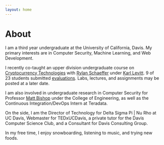 ```yaml
---
layout: home
---
```

# About 

I am a third year undergraduate at the University of California, Davis. My primary interests are in Computer Security, Machine Learning, and Web Development. 

I recently co-taught an upper division undergraduate course on [Cryptocurrency Technologies](http://rylanschaeffer.github.io/resources/198FCourseSyllabus.pdf) with
[Rylan Schaeffer](https://www.linkedin.com/in/rylanschaeffer) under [Karl Levitt](http://faculty.engineering.ucdavis.edu/levitt/). 9 of 23 students submitted [evaluations](https://yangvincent.github.io/resources/eval.pdf).
Labs, lectures, and assignments may be posted at a later date.

I am also involved in undergraduate research in Computer Security for Professor [Matt Bishop](http://nob.cs.ucdavis.edu/~bishop/) under the College of Engineering, as well
as the Continuous Integration/DevOps Intern at Teradata. 

On the side, I am the Director of Technology for Delta Sigma Pi | Nu Rho at UC Davis, Webmaster for TEDxUCDavis, a private tutor for the Davis Computer Science Club, and a
Consultant for Davis Consulting Group.

In my free time, I enjoy snowboarding, listening to music, and trying new foods. 
